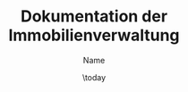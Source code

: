 ---
title: "Dokumentation der Immobilienverwaltung"
author: "Name"
date: \today
geometry: margin=2cm
toc: true
toc-depth: 2
---